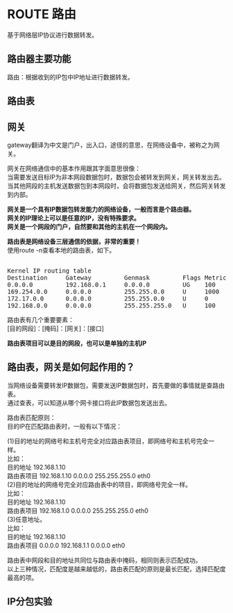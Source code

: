 # ROUTE 路由           
基于网络层IP协议进行数据转发。  
  
## 路由器主要功能  
路由：根据收到的IP包中IP地址进行数据转发。

## 路由表  
  
## 网关  
  
gateway翻译为中文是门户，出入口，途径的意思，在网络设备中，被称之为网关。      
    
网关在网络通信中的基本作用跟其字面意思很像：      
当需要发送目标IP为非本网段数据包时，数据包会被转发到网关，网关转发出去。      
当其他网段的主机发送数据包到本网段时，会将数据包发送给网关，然后网关转发到内部。      
    
**网关是一个具有IP数据包转发能力的网络设备，一般而言是个路由器。**    
**网关的IP理论上可以是任意的IP，没有特殊要求。**    
**网关是一个网段的门户，自然要和其他的主机在一个网段内。**    
      
**路由表是网络设备三层通信的依据，非常的重要！**      
使用route -n查看本地的路由表，如下。      
<pre>    
Kernel IP routing table      
Destination     Gateway         Genmask         Flags Metric Ref    Use Iface      
0.0.0.0         192.168.0.1     0.0.0.0         UG    100    0        0 eno1      
169.254.0.0     0.0.0.0         255.255.0.0     U     1000   0        0 eno1      
172.17.0.0      0.0.0.0         255.255.0.0     U     0      0        0 docker0      
192.168.0.0     0.0.0.0         255.255.255.0   U     100    0        0 eno1      
</pre>    
      
路由表有几个重要要素：      
[目的网段]：[掩码]：[网关]：[接口]      
    
**路由表项目可以是目的网段，也可以是单独的主机IP**    
    
## 路由表，网关是如何起作用的？    
当网络设备需要转发IP数据包，需要发送IP数据包时，首先要做的事情就是查路由表。      
通过查表，可以知道从哪个网卡接口将此IP数据包发送出去。      
    
路由表匹配原则：    
目的IP在匹配路由表时，一般有以下情况：    
    
(1)目的地址的网络号和主机号完全对应路由表项目，即网络号和主机号完全一样。    
比如：    
   目的地址    192.168.1.10    
   路由表项目  192.168.1.10  0.0.0.0  255.255.255.0 eth0    
(2)目的地址的网络号完全对应路由表中的项目，即网络号完全一样。    
比如：    
   目的地址    192.168.1.10    
   路由表项目  192.168.1.0   0.0.0.0  255.255.255.0 eth0    
(3)任意地址。    
比如：    
   目的地址    192.168.1.10    
   路由表项目  0.0.0.0  192.168.1.1  0.0.0.0  eth0    
    
路由表中网段和目的地址共同位与路由表中掩码，相同则表示匹配成功。    
以上三种情况，匹配度是越来越低的，路由表匹配的原则是最长匹配，选择匹配度最高的项。    
  
  
## IP分包实验  
